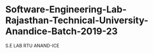 # Software-Engineering-Lab-Rajasthan-Technical-University-Anandice-Batch-2019-23
S.E LAB RTU ANAND-ICE
